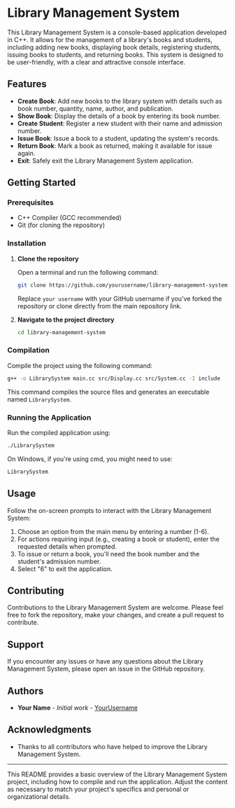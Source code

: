 # Library Management System

This Library Management System is a console-based application developed in C++. It allows for the management of a library's books and students, including adding new books, displaying book details, registering students, issuing books to students, and returning books. This system is designed to be user-friendly, with a clear and attractive console interface.

## Features

- **Create Book**: Add new books to the library system with details such as book number, quantity, name, author, and publication.
- **Show Book**: Display the details of a book by entering its book number.
- **Create Student**: Register a new student with their name and admission number.
- **Issue Book**: Issue a book to a student, updating the system's records.
- **Return Book**: Mark a book as returned, making it available for issue again.
- **Exit**: Safely exit the Library Management System application.

## Getting Started

### Prerequisites

- C++ Compiler (GCC recommended)
- Git (for cloning the repository)

### Installation

1. **Clone the repository**

   Open a terminal and run the following command:

   ```sh
   git clone https://github.com/yourusername/library-management-system.git
   ```

   Replace `your username` with your GitHub username if you've forked the repository or clone directly from the main repository link.

2. **Navigate to the project directory**

   ```sh
   cd library-management-system
   ```

### Compilation

Compile the project using the following command:

```sh
g++ -o LibrarySystem main.cc src/Display.cc src/System.cc -I include
```

This command compiles the source files and generates an executable named `LibrarySystem`.

### Running the Application

Run the compiled application using:

```sh
./LibrarySystem
```

On Windows, if you're using cmd, you might need to use:

```cmd
LibrarySystem
```

## Usage

Follow the on-screen prompts to interact with the Library Management System:

1. Choose an option from the main menu by entering a number (1-6).
2. For actions requiring input (e.g., creating a book or student), enter the requested details when prompted.
3. To issue or return a book, you'll need the book number and the student's admission number.
4. Select "6" to exit the application.

## Contributing

Contributions to the Library Management System are welcome. Please feel free to fork the repository, make your changes, and create a pull request to contribute.

## Support

If you encounter any issues or have any questions about the Library Management System, please open an issue in the GitHub repository.

## Authors
  
- **Your Name** - _Initial work_ - [YourUsername](https://github.com/)

## Acknowledgments

- Thanks to all contributors who have helped to improve the Library Management System.

---

This README provides a basic overview of the Library Management System project, including how to compile and run the application. Adjust the content as necessary to match your project's specifics and personal or organizational details.
